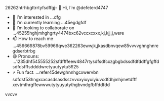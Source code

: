 26262htrhbgttrrtyfsdffgj- 👋 Hi, I’m @defeterd4747
- 👀 I’m interested in ...dfg
- 🌱 I’m currently learning ...45egdgfdf
- 💞️ I’m looking to collaborate on ...45255hghjmhghgrty4474bxc62vccxcxxx,kj,kjj,j,were
- 📫 How to reach me ...456669878bv59966qwe362263ewwjk,jkasdbnvqew85vvvvghnghnregdserbtrbg
- 😄 Pronouns: ...1235dhf545555252sfdffffeew4847rtysdfsdfcxzgbgbdssdfdfddffgfgffdsdfdsfffsddddwretyuutyytu5925
- ⚡ Fun fact: ...refer45dewghnnhgcxwervbn
sdfdsf53hngxcxcasdsasdsszvvxxyiuyuiyiuvcdfdhjmhjmetdfff
xcvtmthrgffewwwutytyuyutythgbvndgfbffddfdd
<!---ddd15345dsfsesessytythtgbvjhmgergrerg
defeterd/defeterd is a ✨ special ✨ repository because its `README.md` (this file) juyappears on your GitHub profile.366bgfjmydsrewwefdssdsjxcvxcv
You can click the Preview link to take a look at your changes.58mhjhjhg
--->vvcvv
